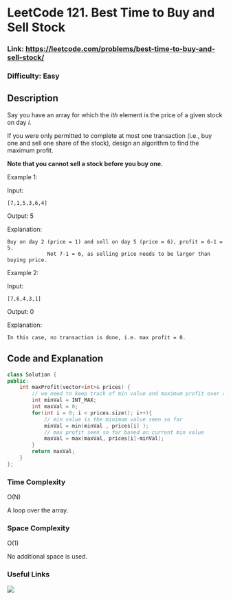# LeetCode 121. Best Time to Buy and Sell Stock

### Link: https://leetcode.com/problems/best-time-to-buy-and-sell-stock/

### Difficulty: Easy

## Description

Say you have an array for which the *ith* element is the price of a given stock on day *i*.

If you were only permitted to complete at most one transaction (i.e., buy one and sell one share of the stock), design an algorithm to find the maximum profit.

**Note that you cannot sell a stock before you buy one.**

Example 1:

Input:

    [7,1,5,3,6,4]

Output: 5

Explanation:

    Buy on day 2 (price = 1) and sell on day 5 (price = 6), profit = 6-1 = 5.
                 Not 7-1 = 6, as selling price needs to be larger than buying price.
Example 2:

Input:

    [7,6,4,3,1]

Output: 0

Explanation:

    In this case, no transaction is done, i.e. max profit = 0.

## Code and Explanation

```cpp
class Solution {
public:
    int maxProfit(vector<int>& prices) {
        // we need to keep track of min value and maximum profit over a loop
        int minVal = INT_MAX;
        int maxVal = 0;
        for(int i = 0; i < prices.size(); i++){
            // min value is the minimum value seen so far
            minVal = min(minVal , prices[i] );
            // max profit seen so far based on current min value
            maxVal = max(maxVal, prices[i]-minVal);
        }
        return maxVal;
    }
};
```

### Time Complexity

O(N)

A loop over the array.

### Space Complexity

O(1)

No additional space is used.

### Useful Links

[![](http://img.youtube.com/vi/kwaMvB7nhJw/0.jpg)](http://www.youtube.com/watch?v=kwaMvB7nhJw "")


